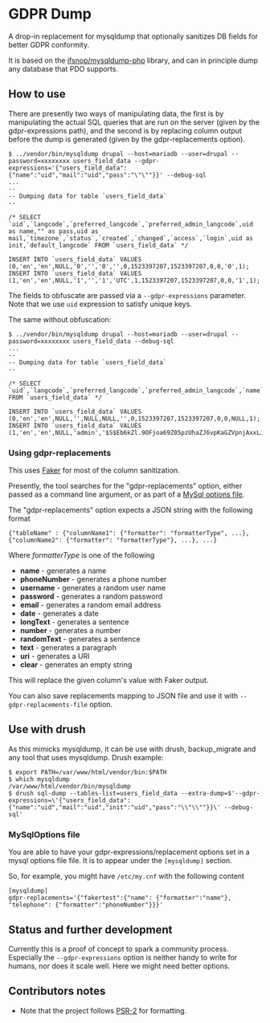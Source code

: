 # GDPR Dump

A drop-in replacement for mysqldump that optionally sanitizes DB fields for better GDPR conformity.

It is based on the [ifsnop/mysqldump\-php](https://github.com/ifsnop/mysqldump-php) library, 
and can in principle dump any database that PDO supports. 

## How to use

There are presently two ways of manipulating data, 
the first is by manipulating the actual SQL queries that are run on the server (given by the gdpr-expressions path), 
and the second is by replacing column output before the dump is generated (given by the gdpr-replacements option).


```
$ ../vendor/bin/mysqldump drupal --host=mariadb --user=drupal --password=xxxxxxxx users_field_data --gdpr-expressions='{"users_field_data":{"name":"uid","mail":"uid","pass":"\"\""}}' --debug-sql
...
--
-- Dumping data for table `users_field_data`
--

/* SELECT `uid`,`langcode`,`preferred_langcode`,`preferred_admin_langcode`,uid as name,"" as pass,uid as mail,`timezone`,`status`,`created`,`changed`,`access`,`login`,uid as init,`default_langcode` FROM `users_field_data` */

INSERT INTO `users_field_data` VALUES (0,'en','en',NULL,'0','','0','',0,1523397207,1523397207,0,0,'0',1);
INSERT INTO `users_field_data` VALUES (1,'en','en',NULL,'1','','1','UTC',1,1523397207,1523397207,0,0,'1',1);
```

The fields to obfuscate are passed via a `--gdpr-expressions` parameter.
Note that we use `uid` expression to satisfy unique keys.

The same without obfuscation:

```
$ ../vendor/bin/mysqldump drupal --host=mariadb --user=drupal --password=xxxxxxxx users_field_data --debug-sql
...
--
-- Dumping data for table `users_field_data`
--

/* SELECT `uid`,`langcode`,`preferred_langcode`,`preferred_admin_langcode`,`name`,`pass`,`mail`,`timezone`,`status`,`created`,`changed`,`access`,`login`,`init`,`default_langcode` FROM `users_field_data` */

INSERT INTO `users_field_data` VALUES (0,'en','en',NULL,'',NULL,NULL,'',0,1523397207,1523397207,0,0,NULL,1);
INSERT INTO `users_field_data` VALUES (1,'en','en',NULL,'admin','$S$Eb6kZl.9OFjoa69Z05pzUhaZJ6vpKaGZVpnjAxxLJ7ip0zOwanEV','admin@example.com','UTC',1,1523397207,1523397207,0,0,'admin@example.com',1);
```

### Using gdpr-replacements

This uses [Faker](https://packagist.org/packages/fzaninotto/faker) for most of the column sanitization.

Presently, the tool searches for the "gdpr-replacements" option, either passed as a command line argument, or as part of a [MySql options file](https://dev.mysql.com/doc/refman/8.0/en/option-files.html).

The "gdpr-replacements" option expects a JSON string with the following format

```
{"tableName" : {"columnName1": {"formatter": "formatterType", ...}, {"columnName2": {"formatter": "formatterType"}, ...}, ...}
```
Where *formatterType* is one of the following
* **name** - generates a name
* **phoneNumber** - generates a phone number
* **username** - generates a random user name
* **password** - generates a random password
* **email** - generates a random email address
* **date** - generates a date
* **longText** - generates a sentence
* **number** - generates a number
* **randomText** - generates a sentence
* **text** - generates a paragraph
* **uri** - generates a URI
* **clear** - generates an empty string

This will replace the given column's value with Faker output.

You can also save replacements mapping to JSON file and use it with `--gdpr-replacements-file` option.

## Use with drush

As this mimicks mysqldump, it can be use with drush, backup_migrate and any tool that uses mysqldump.
Drush example:

```
$ export PATH=/var/www/html/vendor/bin:$PATH
$ which mysqldump
/var/www/html/vendor/bin/mysqldump
$ drush sql-dump --tables-list=users_field_data --extra-dump=$'--gdpr-expressions=\'{"users_field_data":{"name":"uid","mail":"uid","init":"uid","pass":"\\"\\""}}\' --debug-sql'
```

### MySqlOptions file

You are able to have your gdpr-expressions/replacement options set in a mysql options file file.
It is to appear under the `[mysqldump]` section.

So, for example, you might have `/etc/my.cnf` with the following content

```
[mysqldump]
gdpr-replacements='{"fakertest":{"name": {"formatter":"name"}, "telephone": {"formatter":"phoneNumber"}}}'

```

## Status and further development

Currently this is a proof of concept to spark a community process.
Especially the `--gdpr-expressions` option is neither handy to write for humans, nor does it scale well.
Here we might need better options.

## Contributors notes

* Note that the project follows [PSR-2](https://www.php-fig.org/psr/psr-2/) for formatting. 
